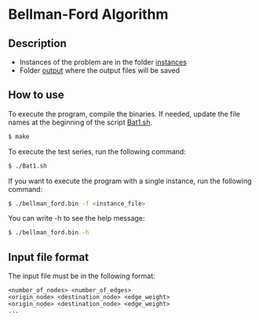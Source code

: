 # Bellman-Ford Algorithm

## Description
- Instances of the problem are in the folder [instances](./instances)
- Folder [output](./outputs/) where the output files will be saved 

## How to use

To execute the program, compile the binaries. If needed, update the file names at the beginning of the script [Bat1.sh](./Bat1.sh).

```bash
$ make
```

To execute the test series, run the following command:
```bash
$ ./Bat1.sh
```

If you want to execute the program with a single instance, run the following command:
```bash
$ ./bellman_ford.bin -f <instance_file>
```

You can write -h to see the help message:
```bash
$ ./bellman_ford.bin -h
```

## Input file format

The input file must be in the following format:

```
<number_of_nodes> <number_of_edges>
<origin_node> <destination_node> <edge_weight>
<origin_node> <destination_node> <edge_weight>
...
```